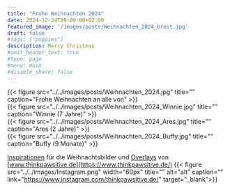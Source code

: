```yaml
---
title: "Frohe Weihnachten 2024"
date: 2024-12-24T09:00:00+02:00
featured_image: '/images/posts/Weihnachten_2024_breit.jpg'
draft: false
#tags: ["puppies"]
description: Merry Christmas
#omit_header_text: true
#type: page
#menu: main
#disable_share: false
---
```


{{< figure src="../../images/posts/Weihnachten_2024.jpg" title="" caption="Frohe Weihnachten an alle von" >}}  
{{< figure src="../../images/posts/Weihnachten_2024_Winnie.jpg" title="" caption="Winnie (7 Jahre)" >}}  
{{< figure src="../../images/posts/Weihnachten_2024_Ares.jpg" title="" caption="Ares (2 Jahre)" >}}  
{{< figure src="../../images/posts/Weihnachten_2024_Buffy.jpg" title="" caption="Buffy (9 Monate)" >}}  

[Inspirationen](https://www.youtube.com/watch?v=YYz3xO9WM_A) für die Weihnachtsbilder und [Overlays](https://www.youtube.com/watch?v=cGwAZa8qiJY) von [www.thinkpawsitive.de](https://www.thinkpawsitive.de/) {{< figure src="../../images/Instagram.png" width="60px" title="" alt="alt" caption="" link="https://www.instagram.com/thinkpawsitive.de/" target="_blank">}}

